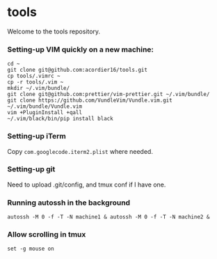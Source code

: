 # tools

Welcome to the tools repository.

### Setting-up VIM quickly on a new machine:

```shell
cd ~
git clone git@github.com:acordier16/tools.git
cp tools/.vimrc ~
cp -r tools/.vim ~
mkdir ~/.vim/bundle/
git clone git@github.com:prettier/vim-prettier.git ~/.vim/bundle/
git clone https://github.com/VundleVim/Vundle.vim.git ~/.vim/bundle/Vundle.vim
vim +PluginInstall +qall
~/.vim/black/bin/pip install black
```

### Setting-up iTerm

Copy ```com.googlecode.iterm2.plist``` where needed.

### Setting-up git

Need to upload .git/config, and tmux conf if I have one.

### Running autossh in the background

```shell
autossh -M 0 -f -T -N machine1 & autossh -M 0 -f -T -N machine2 &
````

### Allow scrolling in tmux

```tmux
set -g mouse on 
```
